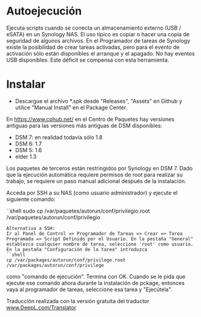 # Autoejecución
Ejecuta scripts cuando se conecta un almacenamiento externo (USB / eSATA) en un Synology NAS. El uso típico es copiar o hacer una copia de seguridad de algunos archivos. 
En el Programador de tareas de Synology existe la posibilidad de crear tareas activadas, pero para el evento de activación sólo están disponibles el arranque y el apagado. No hay eventos USB disponibles. Este déficit se compensa con esta herramienta.  

# Instalar
* Descargue el archivo *.spk desde "Releases", "Assets" en Github y utilice "Manual Install" en el Package Center.

En https://www.cphub.net/ en el Centro de Paquetes hay versiones antiguas para las versiones más antiguas de DSM disponibles:
* DSM 7: en realidad todavía sólo 1.8
* DSM 6: 1.7
* DSM 5: 1.6
* elder 1.3

Los paquetes de terceros están restringidos por Synology en DSM 7. Dado que la ejecución automática requiere permisos de root 
para realizar su trabajo, se requiere un paso manual adicional después de la instalación.

Acceda por SSH a su NAS (como usuario administrador) y ejecute el siguiente comando:

``shell
sudo cp /var/paquetes/autorun/conf/privilegio.root /var/paquetes/autorun/conf/privilegio
```
Alternativa a SSH: 
Ir al Panel de Control => Programador de Tareas => Crear => Tarea Programada => Script Definido por el Usuario. En la pestaña "General" establezca cualquier nombre de tarea, seleccione 'root' como usuario. En la pestaña "Configuración de la tarea" introduzca  
``shell
cp /var/packages/autorun/conf/privilege.root /var/packages/autorun/conf/privilege
```
como "comando de ejecución". Termina con OK. Cuando se le pida que ejecute ese comando ahora durante la instalación de pckage, entonces vaya al programador de tareas, seleccione esa tarea y "Ejecútela". 


Traducción realizada con la versión gratuita del traductor www.DeepL.com/Translator
